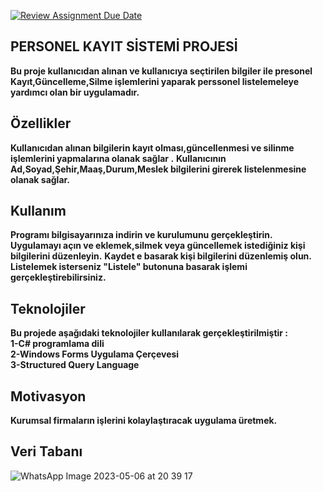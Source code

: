 [![Review Assignment Due Date](https://classroom.github.com/assets/deadline-readme-button-24ddc0f5d75046c5622901739e7c5dd533143b0c8e959d652212380cedb1ea36.svg)](https://classroom.github.com/a/uelKf0-p)

## PERSONEL KAYIT SİSTEMİ PROJESİ 

**Bu proje kullanıcıdan alınan ve kullanıcıya seçtirilen bilgiler ile presonel Kayıt,Güncelleme,Silme işlemlerini yaparak perssonel listelemeleye yardımcı olan bir uygulamadır.**


## Özellikler 

**Kullanıcıdan alınan bilgilerin kayıt olması,güncellenmesi ve silinme işlemlerini yapmalarına olanak sağlar .**
**Kullanıcının Ad,Soyad,Şehir,Maaş,Durum,Meslek bilgilerini girerek listelenmesine olanak sağlar.**


## Kullanım

**Programı bilgisayarınıza indirin ve kurulumunu gerçekleştirin.**
**Uygulamayı açın ve eklemek,silmek veya güncellemek istediğiniz kişi bilgilerini düzenleyin.**
**Kaydet e basarak kişi bilgilerini düzenlemiş olun.**
**Listelemek isterseniz "Listele" butonuna basarak işlemi gerçekleştirebilirsiniz.**

## Teknolojiler 

**Bu projede aşağıdaki teknolojiler kullanılarak gerçekleştirilmiştir :** <br/>
**1-C# programlama dili**<br/>
**2-Windows Forms Uygulama Çerçevesi**<br/>
**3-Structured Query Language**

## Motivasyon 

**Kurumsal firmaların işlerini kolaylaştıracak uygulama üretmek.**

## Veri Tabanı

![WhatsApp Image 2023-05-06 at 20 39 17](https://user-images.githubusercontent.com/115733605/236640334-7de3f568-6cd9-418f-a6b4-c26d76a94cf1.jpeg)


